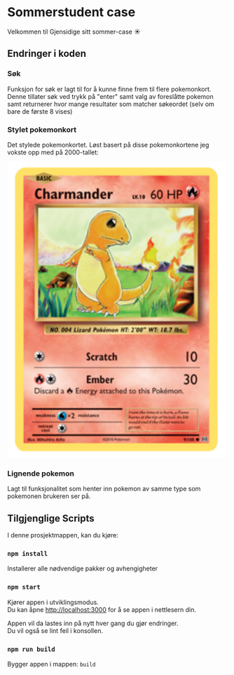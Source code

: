 # Sommerstudent case

Velkommen til Gjensidige sitt sommer-case ☀

## Endringer i koden

### Søk

Funksjon for søk er lagt til for å kunne finne frem til flere pokemonkort. Denne tillater søk ved trykk på "enter" samt valg av foreslåtte pokemon samt returnerer hvor mange resultater som matcher søkeordet (selv om bare de første 8 vises)

### Stylet pokemonkort

Det stylede pokemonkortet. Løst basert på disse pokemonkortene jeg vokste opp med på 2000-tallet:

![alt text](pokemoncard.PNG 'Title')

### Lignende pokemon

Lagt til funksjonalitet som henter inn pokemon av samme type som pokemonen brukeren ser på.

## Tilgjenglige Scripts

I denne prosjektmappen, kan du kjøre:

### `npm install`

Installerer alle nødvendige pakker og avhengigheter

### `npm start`

Kjører appen i utviklingsmodus.\
Du kan åpne [http://localhost:3000](http://localhost:3000) for å se appen i nettlesern din.

Appen vil da lastes inn på nytt hver gang du gjør endringer.\
Du vil også se lint feil i konsollen.

### `npm run build`

Bygger appen i mappen: `build`
